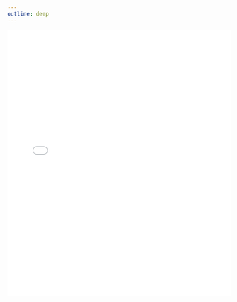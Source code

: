 ```yaml
---
outline: deep
---
```

  
<iframe width="100%" height="600" src="test_leaflet.html" style="border: none" />

## Les couches
## Les fonds de carte
- [IGN SCAN TOPO25](https://geoservices.ign.fr/documentation/donnees/cartes/scan25) : collection d'images cartographiques numériques en couleurs, issue du fonds cartographique au 1 : 25 000 Type 2010.

- [Utagawa VTT](https://www.utagawavtt.com/) : carte mondiale focalisée sur la pratique du VTT. Elle affiche en particulier :
    - Les reliefs ombragés et les lignes de niveaux,
    - Les artefacts utiles pour le VTT ou l'itinérance (parkings, gares, sommets, cols, gués, magasins de vélo, points d'eau),
    - Les chemins et sentiers sont mis en avant versus les routes importantes et autoroutes,
    - Les remontées mécaniques 🚠,
    - Les sentiers interdits ou non praticables à VTT (en rouge) ❌,
    - Les zones de biodiversité 🐝 où le VTT est interdit totalement (en rouge) ou partiellement (en violet).

- [OpenTopoMaps](https://wiki.openstreetmap.org/wiki/FR:OpenTopoMap) :  cartes topographiques à partir de données OSM et SRTM.

- [Cylce OpenStreetMaps](https://github.com/cyclosm/cyclosm-cartocss-style) : carte internationale des voies cyclables fondée sur les données OSM.

- [OpenStreetMaps](https://www.openstreetmap.fr/) : carte ouverte et collaborative du monde.


::: warning Attention
Toute coïncidence entre la nature des données affichées et un certain attrait de l'auteur pour les sports de montagne serait fortuite.
:::